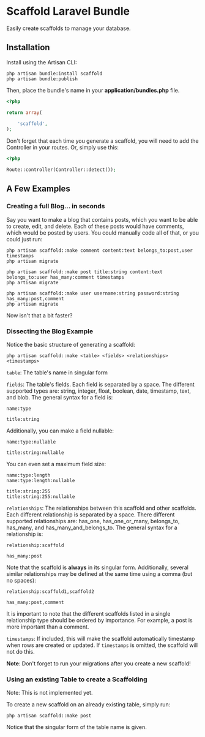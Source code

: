 # Scaffold Laravel Bundle

Easily create scaffolds to manage your database.

## Installation

Install using the Artisan CLI:

	php artisan bundle:install scaffold
	php artisan bundle:publish

Then, place the bundle's name in your **application/bundles.php** file.

```php
<?php

return array(

	'scaffold',
);
```

Don't forget that each time you generate a scaffold, you will need to add the
Controller in your routes. Or, simply use this:

```php
<?php

Route::controller(Controller::detect());
```

## A Few Examples

### Creating a full Blog... in seconds

Say you want to make a blog that contains posts, which you want to be able
to create, edit, and delete. Each of these posts would have comments, which
would be posted by users. You could manually code all of that, or you
could just run:

	php artisan scaffold::make comment content:text belongs_to:post,user timestamps
	php artisan migrate

	php artisan scaffold::make post title:string content:text belongs_to:user has_many:comment timestamps
	php artisan migrate

	php artisan scaffold::make user username:string password:string has_many:post,comment
	php artisan migrate

Now isn't that a bit faster?

### Dissecting the Blog Example

Notice the basic structure of generating a scaffold:

	php artisan scaffold::make <table> <fields> <relationships> <timestamps>

`table`: The table's name in singular form

`fields`: The table's fields. Each field is separated by a space. The
different supported types are: string, integer, float, boolean, date,
timestamp, text, and blob. The general syntax for a field is:

	name:type
	
	title:string

Additionally, you can make a field nullable:

	name:type:nullable
	
	title:string:nullable

You can even set a maximum field size:

	name:type:length
	name:type:length:nullable
	
	title:string:255
	title:string:255:nullable

`relationships`: The relationships between this scaffold and other scaffolds.
Each different relationship is separated by a space. There different supported
relationships are: has_one, has_one_or_many, belongs_to, has_many, and
has_many_and_belongs_to. The general syntax for a relationship is:

	relationship:scaffold
	
	has_many:post

Note that the scaffold is **always** in its singular form. Additionally,
several similar relationships may be defined at the same time using a comma
(but no spaces):

	relationship:scaffold1,scaffold2
	
	has_many:post,comment

It is important to note that the different scaffolds listed in a single
relationship type should be ordered by importance. For example, a post
is more important than a comment.

`timestamps`: If included, this will make the scaffold automatically timestamp
when rows are created or updated. If `timestamps` is omitted, the scaffold
will not do this.

**Note**: Don't forget to run your migrations after you create a new scaffold!

### Using an existing Table to create a Scaffolding

Note: This is not implemented yet.

To create a new scaffold on an already existing table, simply run:

	php artisan scaffold::make post

Notice that the singular form of the table name is given.